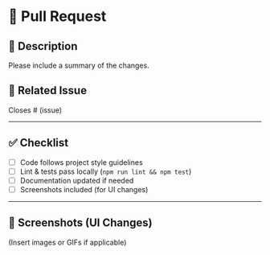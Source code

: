 # 🚀 Pull Request

## 📌 Description
Please include a summary of the changes.

## 🔗 Related Issue
Closes # (issue)

---

## ✅ Checklist
- [ ] Code follows project style guidelines
- [ ] Lint & tests pass locally (`npm run lint && npm test`)
- [ ] Documentation updated if needed
- [ ] Screenshots included (for UI changes)

---

## 📸 Screenshots (UI Changes)
(Insert images or GIFs if applicable)
